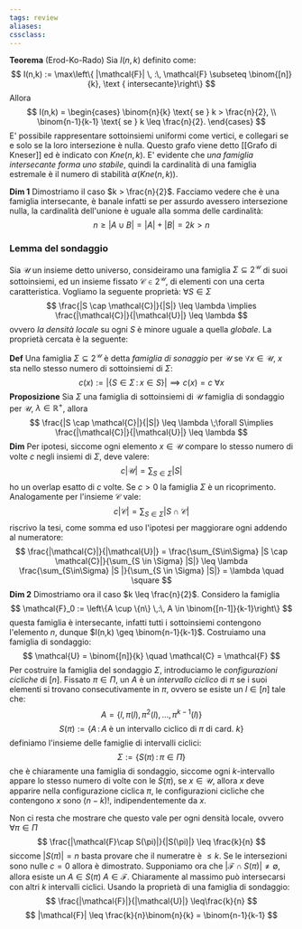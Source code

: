 ```yaml
---
tags: review
aliases:
cssclass:
---
```

 
**Teorema** (Erod-Ko-Rado)  Sia $I(n,k)$ definito come:
$$
I(n,k) := \max\left\{ |\mathcal{F}| \, :\, \mathcal{F} \subseteq \binom{[n]}{k}, \text { intersecante}\right\}
$$
Allora 
$$
I(n,k) = 
\begin{cases}
\binom{n}{k} \text{ se } k > \frac{n}{2}, \\
\binom{n-1}{k-1} \text{ se } k \leq \frac{n}{2}.
\end{cases}
$$
E' possibile rappresentare sottoinsiemi uniformi come vertici, e collegari se e solo se la loro intersezione è nulla. Questo grafo viene detto [[Grafo di Kneser]] ed è indicato con $Kne(n,k)$. E' evidente che _una famiglia intersecante forma uno stabile_, quindi la cardinalità di una famiglia estremale è il numero di stabilità $\alpha(Kne(n,k))$.

**Dim 1** Dimostriamo il caso $k > \frac{n}{2}$. 
Facciamo vedere che è una famiglia intersecante, è banale infatti se per assurdo avessero intersezione nulla, la cardinalità dell'unione è uguale alla somma delle cardinalità:
$$
n \geq |A \cup B| = |A| + |B| = 2k > n
$$
### Lemma del sondaggio

Sia $\mathcal{U}$ un insieme detto universo, consideiramo una famiglia $\Sigma \subseteq 2^\mathcal{U}$ di suoi sottoinsiemi, ed un insieme fissato $\mathcal{C} \in 2^{\mathcal{U}}$, di elementi con una certa caratteristica. Vogliamo la seguente proprietà:
$\forall S \in \Sigma$
$$
\frac{|S \cap \mathcal{C}|}{|S|} \leq \lambda \implies \frac{|\mathcal{C}|}{|\mathcal{U}|} \leq \lambda
$$
ovvero _la densità locale_ su ogni $S$ è minore uguale a quella _globale_.
La proprietà cercata è la seguente:

**Def** Una famiglia $\Sigma \subseteq 2^{\mathcal{U}}$ è detta _famiglia di sonaggio_ per $\mathcal{U}$ se $\forall x \in \mathcal{U}$, $x$ sta nello stesso numero di sottoinsiemi di $\Sigma$:
$$
c(x):= |\{S \in \Sigma \,:\, x \in S\}| \implies c(x)=c \;\forall  x
$$
**Proposizione** Sia $\Sigma$ una famiglia di sottoinsiemi di $\mathcal{U}$ famiglia di sondaggio per $\mathcal{U}$, $\lambda \in \mathbb{R}^+$, allora
$$
\frac{|S \cap \mathcal{C}|}{|S|} \leq \lambda \;\forall S\implies \frac{|\mathcal{C}|}{|\mathcal{U}|} \leq \lambda
$$
**Dim** Per ipotesi, siccome ogni elemento $x \in \mathcal{U}$ compare lo stesso numero di volte $c$ negli insiemi di $\Sigma$, deve valere:
$$
c|\mathcal{U}| = \sum_{S \in \Sigma} |S|
$$
ho un overlap esatto di $c$ volte. Se $c > 0$ la famiglia $\Sigma$ è un ricoprimento. Analogamente per l'insieme $\mathcal{C}$ vale:
$$
c|\mathcal{C}| = \sum_{S\in\Sigma} |S \cap \mathcal{C}|
$$
riscrivo la tesi, come somma ed uso l'ipotesi per maggiorare ogni addendo al numeratore:
$$
\frac{|\mathcal{C}|}{|\mathcal{U}|} = \frac{\sum_{S\in\Sigma} |S \cap \mathcal{C}|}{\sum_{S \in \Sigma} |S|} \leq \lambda \frac{\sum_{S\in\Sigma} |S |}{\sum_{S \in \Sigma} |S|} = \lambda \quad \square
$$
**Dim 2** Dimostriamo ora il caso $k \leq \frac{n}{2}$.
Considero la famiglia 
$$
\mathcal{F}_0 := \left\{A \cup \{n\} \,:\, A \in \binom{[n-1]}{k-1}\right\}
$$
questa famiglia è intersecante, infatti tutti i sottoinsiemi contengono l'elemento $n$, dunque $I(n,k) \geq \binom{n-1}{k-1}$. 
Costruiamo una famiglia di sondaggio:
$$
\mathcal{U} = \binom{[n]}{k} \quad \mathcal{C} = \mathcal{F} 
$$
Per costruire la famiglia del sondaggio $\Sigma$, introduciamo le _configurazioni cicliche_ di $[n]$.
Fissato $\pi \in \Pi$, un $A$ è un _intervallo ciclico_ di $\pi$ se i suoi elementi si trovano consecutivamente in $\pi$, ovvero se esiste un $l \in [n]$ tale che:
$$
A=\{l,\pi(l),\pi^2(l),\dots, \pi^{k-1}(l)\}
$$
$$
S(\pi) := \{A \,:\, A \text{ è un intervallo ciclico di $\pi$ di card. } k\}
$$
definiamo l'insieme delle famiglie di intervalli ciclici:
$$
\Sigma := \{S(\pi) \,:\, \pi \in \Pi\}
$$
che è chiaramente una famiglia di sondaggio, siccome ogni $k$-intervallo appare lo stesso numero di volte con le $S(\pi)$, se $x \in \mathcal{U}$, allora $x$ deve apparire nella configurazione ciclica $\pi$, le configurazioni cicliche che contengono $x$ sono $(n-k)!$, indipendentemente da $x$. 

Non ci resta che mostrare che questo vale per ogni densità locale, ovvero $\forall \pi \in \Pi$ 
$$
\frac{|\mathcal{F}\cap S(\pi)|}{|S(\pi)|} \leq \frac{k}{n}
$$
siccome $|S(\pi)| = n$ basta provare che il numeratre è $\leq k$.
Se le intersezioni sono nulle $c=0$ allora è dimostrato.
Supponiamo ora che $|\mathcal{F} \cap S(\pi)| \neq \emptyset$, allora esiste un $A \in S(\pi)$ $A \in \mathcal{F}$. Chiaramente al massimo può intersecarsi con altri $k$ intervalli ciclici.
Usando la proprietà di una famiglia di sondaggio:
$$
\frac{|\mathcal{F}|}{|\mathcal{U}|} \leq\frac{k}{n}
$$
$$
|\mathcal{F}| \leq \frac{k}{n}\binom{n}{k} = \binom{n-1}{k-1}
$$

